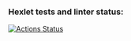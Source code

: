 ### Hexlet tests and linter status:
[![Actions Status](https://github.com/adilqazy/php-project-48/actions/workflows/hexlet-check.yml/badge.svg)](https://github.com/adilqazy/php-project-48/actions)